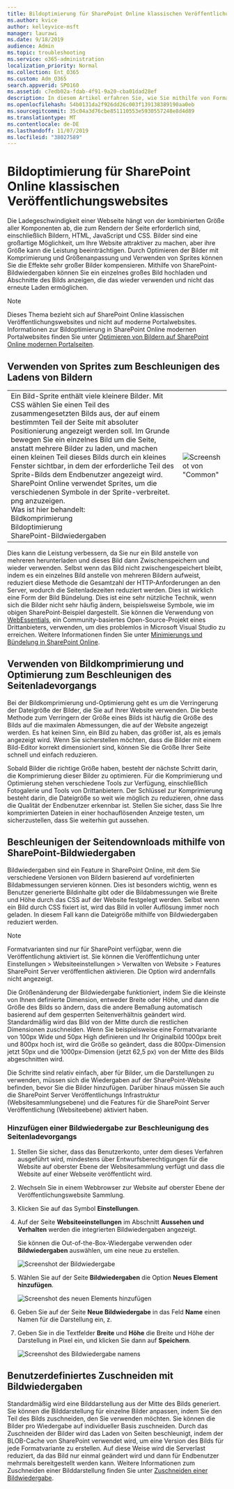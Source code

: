 ```yaml
---
title: Bildoptimierung für SharePoint Online klassischen Veröffentlichungswebsites
ms.author: kvice
author: kelleyvice-msft
manager: laurawi
ms.date: 9/18/2019
audience: Admin
ms.topic: troubleshooting
ms.service: o365-administration
localization_priority: Normal
ms.collection: Ent_O365
ms.custom: Adm_O365
search.appverid: SPO160
ms.assetid: c7edb02a-fdab-4f91-9a20-cba01dad28ef
description: In diesem Artikel erfahren Sie, wie Sie mithilfe von Formatvarianten und Sprites die Bildleistung auf Ihren SharePoint Online klassischen Veröffentlichungswebsites verbessern.
ms.openlocfilehash: 54b0131da2f926dd26c003f139138389190aa0eb
ms.sourcegitcommit: 35c04a3d76cbe851110553e5930557248e8d4d89
ms.translationtype: MT
ms.contentlocale: de-DE
ms.lasthandoff: 11/07/2019
ms.locfileid: "38027589"
---
```

# <a name="image-optimization-for-sharepoint-online-classic-publishing-sites"></a>Bildoptimierung für SharePoint Online klassischen Veröffentlichungswebsites

Die Ladegeschwindigkeit einer Webseite hängt von der kombinierten Größe aller Komponenten ab, die zum Rendern der Seite erforderlich sind, einschließlich Bildern, HTML, JavaScript und CSS. Bilder sind eine großartige Möglichkeit, um Ihre Website attraktiver zu machen, aber ihre Größe kann die Leistung beeinträchtigen. Durch Optimieren der Bilder mit Komprimierung und Größenanpassung und Verwenden von Sprites können Sie die Effekte sehr großer Bilder kompensieren. Mithilfe von SharePoint-Bildwiedergaben können Sie ein einzelnes großes Bild hochladen und Abschnitte des Bilds anzeigen, die das wieder verwenden und nicht das erneute Laden ermöglichen.

>[!NOTE]
>Dieses Thema bezieht sich auf SharePoint Online klassischen Veröffentlichungswebsites und nicht auf moderne Portalwebsites. Informationen zur Bildoptimierung in SharePoint Online modernen Portalwebsites finden Sie unter [Optimieren von Bildern auf SharePoint Online modernen Portalseiten](modern-image-optimization.md).
  
## <a name="using-sprites-to-speed-up-image-loading"></a>Verwenden von Sprites zum Beschleunigen des Ladens von Bildern

|||
|:-----|:-----|
| Ein Bild-Sprite enthält viele kleinere Bilder. Mit CSS wählen Sie einen Teil des zusammengesetzten Bilds aus, der auf einem bestimmten Teil der Seite mit absoluter Positionierung angezeigt werden soll. Im Grunde bewegen Sie ein einzelnes Bild um die Seite, anstatt mehrere Bilder zu laden, und machen einen kleinen Teil dieses Bilds durch ein kleines Fenster sichtbar, in dem der erforderliche Teil des Sprite-Bilds dem Endbenutzer angezeigt wird. SharePoint Online verwendet Sprites, um die verschiedenen Symbole in der Sprite-verbreitet. png anzuzeigen.  <br/>  Was ist hier behandelt:  <br/>  Bildkomprimierung  <br/>  Bildoptimierung  <br/>  SharePoint-Bildwiedergaben  <br/> |![Screenshot von "Common"](media/cc5cdee1-8e54-4537-9a8a-8854f4ee849f.png)|
   
Dies kann die Leistung verbessern, da Sie nur ein Bild anstelle von mehreren herunterladen und dieses Bild dann Zwischenspeichern und wieder verwenden. Selbst wenn das Bild nicht zwischengespeichert bleibt, indem es ein einzelnes Bild anstelle von mehreren Bildern aufweist, reduziert diese Methode die Gesamtzahl der HTTP-Anforderungen an den Server, wodurch die Seitenladezeiten reduziert werden. Dies ist wirklich eine Form der Bild Bündelung. Dies ist eine sehr nützliche Technik, wenn sich die Bilder nicht sehr häufig ändern, beispielsweise Symbole, wie im obigen SharePoint-Beispiel dargestellt. Sie können die Verwendung von [WebEssentials](https://vswebessentials.com/), ein Community-basiertes Open-Source-Projekt eines Drittanbieters, verwenden, um dies problemlos in Microsoft Visual Studio zu erreichen. Weitere Informationen finden Sie unter [Minimierungs und Bündelung in SharePoint Online](https://go.microsoft.com/fwlink/?LinkId=708698).
  
## <a name="using-image-compression-and-optimization-to-speed-up-page-loading"></a>Verwenden von Bildkomprimierung und Optimierung zum Beschleunigen des Seitenladevorgangs

Bei der Bildkomprimierung und-Optimierung geht es um die Verringerung der Dateigröße der Bilder, die Sie auf Ihrer Website verwenden. Die beste Methode zum Verringern der Größe eines Bilds ist häufig die Größe des Bilds auf die maximalen Abmessungen, die auf der Website angezeigt werden. Es hat keinen Sinn, ein Bild zu haben, das größer ist, als es jemals angezeigt wird. Wenn Sie sicherstellen möchten, dass die Bilder mit einem Bild-Editor korrekt dimensioniert sind, können Sie die Größe Ihrer Seite schnell und einfach reduzieren.
  
Sobald Bilder die richtige Größe haben, besteht der nächste Schritt darin, die Komprimierung dieser Bilder zu optimieren. Für die Komprimierung und Optimierung stehen verschiedene Tools zur Verfügung, einschließlich Fotogalerie und Tools von Drittanbietern. Der Schlüssel zur Komprimierung besteht darin, die Dateigröße so weit wie möglich zu reduzieren, ohne dass die Qualität der Endbenutzer erkennbar ist. Stellen Sie sicher, dass Sie Ihre komprimierten Dateien in einer hochauflösenden Anzeige testen, um sicherzustellen, dass Sie weiterhin gut aussehen.
  
## <a name="speed-up-page-downloads-by-using-sharepoint-image-renditions"></a>Beschleunigen der Seitendownloads mithilfe von SharePoint-Bildwiedergaben

Bildwiedergaben sind ein Feature in SharePoint Online, mit dem Sie verschiedene Versionen von Bildern basierend auf vordefinierten Bildabmessungen servieren können. Dies ist besonders wichtig, wenn es Benutzer generierte Bildinhalte gibt oder die Bildabmessungen wie Breite und Höhe durch das CSS auf der Website festgelegt werden. Selbst wenn ein Bild durch CSS fixiert ist, wird das Bild in voller Auflösung immer noch geladen. In diesem Fall kann die Dateigröße mithilfe von Bildwiedergaben reduziert werden.
  
> [!NOTE]
> Formatvarianten sind nur für SharePoint verfügbar, wenn die Veröffentlichung aktiviert ist. Sie können die Veröffentlichung unter Einstellungen \> Websiteeinstellungen \> Verwalten von Website \> Features SharePoint Server veröffentlichen aktivieren. Die Option wird andernfalls nicht angezeigt.
  
Die Größenänderung der Bildwiedergabe funktioniert, indem Sie die kleinste von Ihnen definierte Dimension, entweder Breite oder Höhe, und dann die Größe des Bilds so ändern, dass die andere Bemaßung automatisch basierend auf dem gesperrten Seitenverhältnis geändert wird. Standardmäßig wird das Bild von der Mitte durch die restlichen Dimensionen zuschneiden. Wenn Sie beispielsweise eine Formatvariante von 100px Wide und 50px High definieren und Ihr Originalbild 1000px breit und 800px hoch ist, wird die Größe so geändert, dass die 800px-Dimension jetzt 50px und die 1000px-Dimension (jetzt 62,5 px) von der Mitte des Bilds abgeschnitten wird.
  
Die Schritte sind relativ einfach, aber für Bilder, um die Darstellungen zu verwenden, müssen sich die Wiedergaben auf der SharePoint-Website befinden, bevor Sie die Bilder hinzufügen. Darüber hinaus müssen Sie auch die SharePoint Server Veröffentlichungs Infrastruktur (Websitesammlungsebene) und die Features für die SharePoint Server Veröffentlichung (Websiteebene) aktiviert haben.
  
### <a name="add-an-image-rendition-to-speed-up-page-loading"></a>Hinzufügen einer Bildwiedergabe zur Beschleunigung des Seitenladevorgangs
  
1. Stellen Sie sicher, dass das Benutzerkonto, unter dem dieses Verfahren ausgeführt wird, mindestens über Entwurfsberechtigungen für die Website auf oberster Ebene der Websitesammlung verfügt und dass die Website auf einer Webseite veröffentlicht wird.

2. Wechseln Sie in einem Webbrowser zur Website auf oberster Ebene der Veröffentlichungswebsite Sammlung.

3. Klicken Sie auf das Symbol **Einstellungen**.

4. Auf der Seite **Websiteeinstellungen** im Abschnitt **Aussehen und Verhalten** werden die integrierten Bildwiedergaben angezeigt.

    Sie können die Out-of-the-Box-Wiedergabe verwenden oder **Bildwiedergaben** auswählen, um eine neue zu erstellen.

    ![Screenshot der Bildwiedergabe](media/eaae0d53-657d-47ef-b687-65c5167eae4d.PNG)
  
5. Wählen Sie auf der Seite **Bildwiedergaben** die Option **Neues Element hinzufügen**.

    ![Screenshot des neuen Elements hinzufügen](media/8cede22e-52bf-4d9d-99cb-162f2f6ce92b.PNG)
  
6. Geben Sie auf der Seite **Neue Bildwiedergabe** in das Feld **Name** einen Namen für die Darstellung ein, z.

7. Geben Sie in die Textfelder **Breite** und **Höhe** die Breite und Höhe der Darstellung in Pixel ein, und klicken Sie dann auf **Speichern**.

    ![Screenshot des Bildwiedergabe namens](media/5a6119ed-c163-40df-a4db-ec629d15607d.PNG)
  
## <a name="custom-cropping-with-image-renditions"></a>Benutzerdefiniertes Zuschneiden mit Bildwiedergaben

Standardmäßig wird eine Bilddarstellung aus der Mitte des Bilds generiert. Sie können die Bilddarstellung für einzelne Bilder anpassen, indem Sie den Teil des Bilds zuschneiden, den Sie verwenden möchten. Sie können die Bilder pro Wiedergabe auf individueller Basis zuschneiden. Durch das Zuschneiden der Bilder wird das Laden von Seiten beschleunigt, indem der BLOB-Cache von SharePoint verwendet wird, um eine Version des Bilds für jede Formatvariante zu erstellen. Auf diese Weise wird die Serverlast reduziert, da das Bild nur einmal geändert wird und dann für Endbenutzer mehrmals bereitgestellt werden kann. Weitere Informationen zum Zuschneiden einer Bilddarstellung finden Sie unter [Zuschneiden einer Bildwiedergabe](https://go.microsoft.com/fwlink/p/?LinkId=525626).
  

